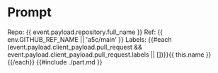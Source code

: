 # Prompt

Repo: {{ event.payload.repository.full_name }}
Ref: {{ env.GITHUB_REF_NAME || 'a5c/main' }}
Labels: {{#each (event.payload.client_payload.pull_request && event.payload.client_payload.pull_request.labels || [])}}{{ this.name }} {{/each}}
{{#include ./part.md }}
